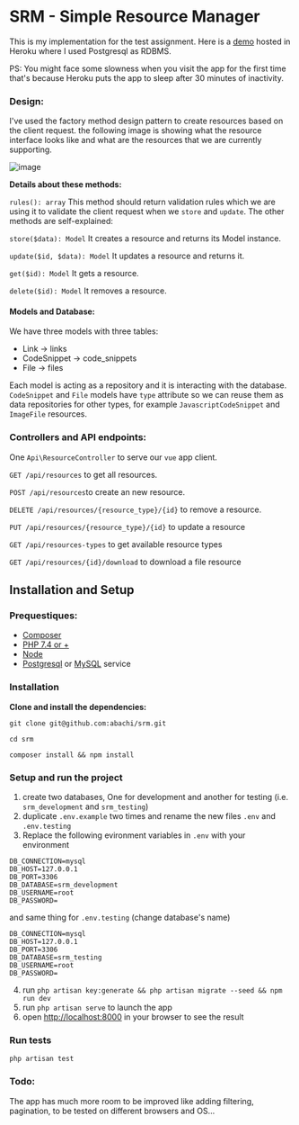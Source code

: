 # SRM - Simple Resource Manager

This is my implementation for the test assignment.
Here is a [demo](https://obscure-mountain-32205.herokuapp.com/) hosted in Heroku where I used Postgresql as RDBMS.

PS: You might face some slowness when you visit the app for the first time
that's because Heroku puts the app to sleep after 30 minutes of inactivity.


### Design:
I've used the factory method design pattern to create resources based on the client request. the following image is showing what the resource interface looks like and what are the resources that we are currently supporting.

![image](https://user-images.githubusercontent.com/12300606/180375659-4c5e82ee-fc13-4198-9bce-4a4fdcbca633.png)

**Details about these methods:**

`rules(): array` This method should return validation rules which we are using it to validate the client request when we `store` and `update`.
The other methods are self-explained:

`store($data): Model` It creates a resource and returns its Model instance.

`update($id, $data): Model` It updates a resource and returns it.

`get($id): Model` It gets a resource.

`delete($id): Model` It removes a resource.

#### Models and Database:
We have three models with three tables:
* Link -> links
* CodeSnippet -> code_snippets
* File -> files

Each model is acting as a repository and it is interacting with the database.
`CodeSnippet` and `File` models have `type` attribute so we can reuse them as data repositories for other types, for example `JavascriptCodeSnippet` and `ImageFile` resources.
 
### Controllers and API endpoints:
One `Api\ResourceController` to serve our `vue` app client.

`GET /api/resources` to get all resources.

`POST /api/resources`to create an new resource.

`DELETE /api/resources/{resource_type}/{id}` to remove a resource.

`PUT /api/resources/{resource_type}/{id}` to update a resource

`GET /api/resources-types` to get available resource types

`GET /api/resources/{id}/download` to download a file resource


## Installation and Setup

### Prequestiques:
* [Composer](https://getcomposer.org/)
* [PHP 7.4 or +](https://www.php.net/downloads)
* [Node](https://nodejs.org/en/)
* [Postgresql](https://www.postgresql.org/) or [MySQL](https://www.mysql.com/) service

### Installation
**Clone and install the dependencies:**
```
git clone git@github.com:abachi/srm.git
```
```
cd srm
```
```
composer install && npm install
```

### Setup and run the project

1. create two databases, One for development and another for testing (i.e. `srm_development` and `srm_testing`)
2. duplicate `.env.example` two times and rename the new files `.env` and `.env.testing`
3. Replace the following evironment variables in `.env` with your environment
```
DB_CONNECTION=mysql
DB_HOST=127.0.0.1
DB_PORT=3306
DB_DATABASE=srm_development
DB_USERNAME=root
DB_PASSWORD=
```
and same thing for `.env.testing` (change database's name)
```
DB_CONNECTION=mysql
DB_HOST=127.0.0.1
DB_PORT=3306
DB_DATABASE=srm_testing
DB_USERNAME=root
DB_PASSWORD=
```
4. run `php artisan key:generate && php artisan migrate --seed && npm run dev`
5. run `php artisan serve` to launch the app
6. open [http://localhost:8000](http://localhost:8000) in your browser to see the result

### Run tests
`php artisan test`

### Todo:
The app has much more room to be improved like adding filtering, pagination, to be tested on different browsers and OS...
